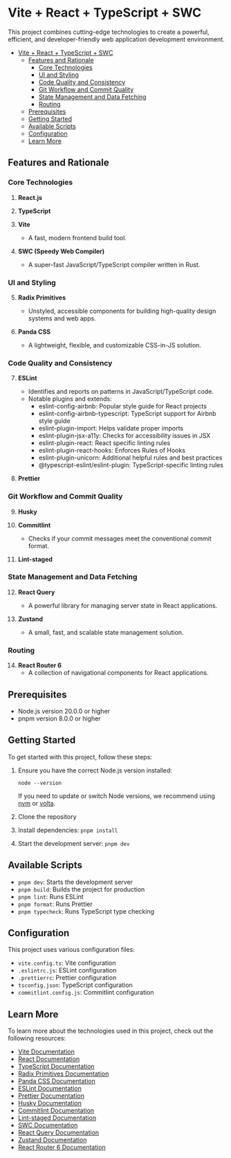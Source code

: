 # Vite + React + TypeScript + SWC

This project combines cutting-edge technologies to create a powerful, efficient, and developer-friendly web application development environment.

- [Vite + React + TypeScript + SWC](#vite--react--typescript--swc)
  - [Features and Rationale](#features-and-rationale)
    - [Core Technologies](#core-technologies)
    - [UI and Styling](#ui-and-styling)
    - [Code Quality and Consistency](#code-quality-and-consistency)
    - [Git Workflow and Commit Quality](#git-workflow-and-commit-quality)
    - [State Management and Data Fetching](#state-management-and-data-fetching)
    - [Routing](#routing)
  - [Prerequisites](#prerequisites)
  - [Getting Started](#getting-started)
  - [Available Scripts](#available-scripts)
  - [Configuration](#configuration)
  - [Learn More](#learn-more)

## Features and Rationale

### Core Technologies

1. **React.js**

2. **TypeScript**

3. **Vite**

   - A fast, modern frontend build tool.

4. **SWC (Speedy Web Compiler)**
   - A super-fast JavaScript/TypeScript compiler written in Rust.

### UI and Styling

5. **Radix Primitives**

   - Unstyled, accessible components for building high-quality design systems and web apps.

6. **Panda CSS**
   - A lightweight, flexible, and customizable CSS-in-JS solution.

### Code Quality and Consistency

7. **ESLint**

   - Identifies and reports on patterns in JavaScript/TypeScript code.
   - Notable plugins and extends:
     - eslint-config-airbnb: Popular style guide for React projects
     - eslint-config-airbnb-typescript: TypeScript support for Airbnb style guide
     - eslint-plugin-import: Helps validate proper imports
     - eslint-plugin-jsx-a11y: Checks for accessibility issues in JSX
     - eslint-plugin-react: React specific linting rules
     - eslint-plugin-react-hooks: Enforces Rules of Hooks
     - eslint-plugin-unicorn: Additional helpful rules and best practices
     - @typescript-eslint/eslint-plugin: TypeScript-specific linting rules

8. **Prettier**

### Git Workflow and Commit Quality

9. **Husky**

10. **Commitlint**

    - Checks if your commit messages meet the conventional commit format.

11. **Lint-staged**

### State Management and Data Fetching

12. **React Query**

    - A powerful library for managing server state in React applications.

13. **Zustand**
    - A small, fast, and scalable state management solution.

### Routing

14. **React Router 6**
    - A collection of navigational components for React applications.

## Prerequisites

- Node.js version 20.0.0 or higher
- pnpm version 8.0.0 or higher

## Getting Started

To get started with this project, follow these steps:

1. Ensure you have the correct Node.js version installed:

   ```
   node --version
   ```

   If you need to update or switch Node versions, we recommend using [nvm](https://github.com/nvm-sh/nvm) or [volta](https://volta.sh/).

2. Clone the repository
3. Install dependencies: `pnpm install`
4. Start the development server: `pnpm dev`


## Available Scripts

- `pnpm dev`: Starts the development server
- `pnpm build`: Builds the project for production
- `pnpm lint`: Runs ESLint
- `pnpm format`: Runs Prettier
- `pnpm typecheck`: Runs TypeScript type checking


## Configuration

This project uses various configuration files:

- `vite.config.ts`: Vite configuration
- `.eslintrc.js`: ESLint configuration
- `.prettierrc`: Prettier configuration
- `tsconfig.json`: TypeScript configuration
- `commitlint.config.js`: Commitlint configuration

## Learn More

To learn more about the technologies used in this project, check out the following resources:

- [Vite Documentation](https://vitejs.dev/)
- [React Documentation](https://reactjs.org/)
- [TypeScript Documentation](https://www.typescriptlang.org/)
- [Radix Primitives Documentation](https://www.radix-ui.com/)
- [Panda CSS Documentation](https://panda-css.com/)
- [ESLint Documentation](https://eslint.org/)
- [Prettier Documentation](https://prettier.io/)
- [Husky Documentation](https://typicode.github.io/husky/)
- [Commitlint Documentation](https://commitlint.js.org/)
- [Lint-staged Documentation](https://github.com/okonet/lint-staged)
- [SWC Documentation](https://swc.rs/)
- [React Query Documentation](https://react-query.tanstack.com/)
- [Zustand Documentation](https://github.com/pmndrs/zustand)
- [React Router 6 Documentation](https://reactrouter.com/)
